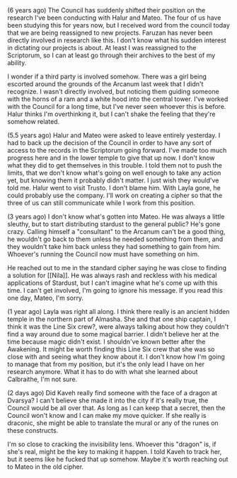(6 years ago)
The Council has suddenly shifted their position on the research I've been conducting with Halur and Mateo. The four of us have been studying this for years now, but I received word from the council today that we are being reassigned to new projects. Faruzan has never been directly involved in research like this. I don't know what his sudden interest in dictating our projects is about. At least I was reassigned to the Scriptorum, so I can at least go through their archives to the best of my ability.

I wonder if a third party is involved somehow. There was a girl being escorted around the grounds of the Arcanum last week that I didn't recognize. I wasn't directly involved, but noticing them guiding someone with the horns of a ram and a white hood into the central tower. I've worked with the Council for a long time, but I've never seen whoever this is before. Halur thinks I'm overthinking it, but I can't shake the feeling that they're somehow related.

(5.5 years ago)
Halur and Mateo were asked to leave entirely yesterday. I had to back up the decision of the Council in order to have any sort of access to the records in the Scriptorum going forward. I've made too much progress here and in the lower temple to give that up now. I don't know what they did to get themselves in this trouble. I told them not to push the limits, that we don't know what's going on well enough to take any action yet, but knowing them it probably didn't matter. I just wish they would've told me. Halur went to visit Trusto. I don't blame him. With Layla gone, he could probably use the company. I'll work on creating a cipher so that the three of us can still communicate while I work from this position.

(3 years ago)
I don't know what's gotten into Mateo. He was always a little sleuthy, but to start distributing stardust to the general public? He's gone crazy. Calling himself a "consultant" to the Arcanum can't be a good thing, he wouldn't go back to them unless he needed something from them, and they wouldn't take him back unless they had something to gain from him. Whoever's running the Council now must have something on him. 

He reached out to me in the standard cipher saying he was close to finding a solution for [[Nila]]. He was always rash and reckless with his medical applications of Stardust, but I can't imagine what he's come up with this time. I can't get involved, I'm going to ignore his message. If you read this one day, Mateo, I'm sorry.

(1 year ago)
Layla was right all along. I think there really is an ancient hidden temple in the northern part of Almasha. She and that one ship captain, I think it was the Line Six crew?, were always talking about how they couldn't find a way around due to some magical barrier. I didn't believe her at the time because magic didn't exist. I shouldn've known better after the Awakening. It might be worth finding this Line Six crew that she was so close with and seeing what they know about it. I don't know how I'm going to manage that from my position, but it's the only lead I have on her research anymore. What it has to do with what she learned about Calbraithe, I'm not sure.

(2 days ago)
Did Kaveh really find someone with the face of a dragon at Dvarsya? I can't believe she made it into the city if it's really true, the Council would be all over that. As long as I can keep that a secret, then the Council won't know and I can make my move quicker. If she really is draconic, she might be able to translate the mural or any of the runes on these constructs. 

I'm so close to cracking the invisibility lens. Whoever this "dragon" is, if she's real, might be the key to making it happen. I told Kaveh to track her, but it seems like he fucked that up somehow. Maybe it's worth reaching out to Mateo in the old cipher.